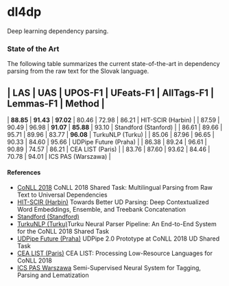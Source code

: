 # dl4dp

Deep learning dependency parsing.

### State of the Art

The following table summarizes the current state-of-the-art in dependency parsing from the raw text for the Slovak
language.

|    LAS    |    UAS    |  UPOS-F1  | UFeats-F1 | AllTags-F1 | Lemmas-F1 |  Method               |
--------------------------------------------------------------------------------------------------
| **88.85** | **91.43** | **97.02** |   80.46   |   72.98    |   86.21   | HIT-SCIR (Harbin)     |
|   87.59   |   90.49   |   96.98   | **91.07** | **85.88**  |   93.10   | Standford (Stanford)  |
|   86.61   |   89.66   |   95.71   |   89.96   |   83.77    | **96.08** | TurkuNLP (Turku)      |
|   85.06   |   87.96   |   96.65   |   90.33   |   84.60    |   95.66   | UDPipe Future (Praha) |
|   86.38   |   89.24   |   96.61   |   90.89   |   74.57    |   86.21   | CEA LIST (Paris)      |
|   83.76   |   87.60   |   93.62   |   84.46   |   70.78    |   94.01   | ICS PAS (Warszawa)    |

#### References

* [CoNLL 2018](https://universaldependencies.org/conll18/proceedings/pdf/K18-2001.pdf) CoNLL 2018 Shared Task: Multilingual Parsing from Raw Text to Universal Dependencies
* [HIT-SCIR (Harbin)](https://universaldependencies.org/conll18/proceedings/pdf/K18-2005.pdf) Towards Better UD Parsing: Deep Contextualized Word Embeddings, Ensemble, and Treebank Concatenation
* [Standford (Standford)](https://nlp.stanford.edu/pubs/qi2018universal.pdf)
* [TurkuNLP (Turku)](https://universaldependencies.org/conll18/proceedings/pdf/K18-2013.pdf)Turku Neural Parser Pipeline: An End-to-End System for the CoNLL 2018 Shared Task
* [UDPipe Future (Praha)](https://universaldependencies.org/conll18/proceedings/pdf/K18-2020.pdf) UDPipe 2.0 Prototype at CoNLL 2018 UD Shared Task
* [CEA LIST (Paris)](https://universaldependencies.org/conll18/proceedings/pdf/K18-2003.pdf) CEA LIST: Processing Low-Resource Languages for CoNLL 2018
* [ICS PAS Warszawa](https://universaldependencies.org/conll18/proceedings/pdf/K18-2004.pdf) Semi-Supervised Neural System for Tagging, Parsing and Lematization
